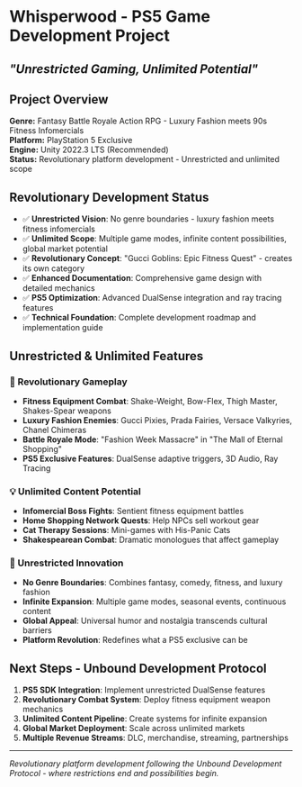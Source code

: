 # Whisperwood - PS5 Game Development Project
## *"Unrestricted Gaming, Unlimited Potential"*

## Project Overview
**Genre:** Fantasy Battle Royale Action RPG - Luxury Fashion meets 90s Fitness Infomercials  
**Platform:** PlayStation 5 Exclusive  
**Engine:** Unity 2022.3 LTS (Recommended)  
**Status:** Revolutionary platform development - Unrestricted and unlimited scope

## Revolutionary Development Status
- ✅ **Unrestricted Vision**: No genre boundaries - luxury fashion meets fitness infomercials
- ✅ **Unlimited Scope**: Multiple game modes, infinite content possibilities, global market potential
- ✅ **Revolutionary Concept**: "Gucci Goblins: Epic Fitness Quest" - creates its own category
- ✅ **Enhanced Documentation**: Comprehensive game design with detailed mechanics
- ✅ **PS5 Optimization**: Advanced DualSense integration and ray tracing features
- ✅ **Technical Foundation**: Complete development roadmap and implementation guide

## Unrestricted & Unlimited Features

### **🚀 Revolutionary Gameplay**
- **Fitness Equipment Combat**: Shake-Weight, Bow-Flex, Thigh Master, Shakes-Spear weapons
- **Luxury Fashion Enemies**: Gucci Pixies, Prada Fairies, Versace Valkyries, Chanel Chimeras
- **Battle Royale Mode**: "Fashion Week Massacre" in "The Mall of Eternal Shopping"
- **PS5 Exclusive Features**: DualSense adaptive triggers, 3D Audio, Ray Tracing

### **💡 Unlimited Content Potential**
- **Infomercial Boss Fights**: Sentient fitness equipment battles
- **Home Shopping Network Quests**: Help NPCs sell workout gear
- **Cat Therapy Sessions**: Mini-games with His-Panic Cats
- **Shakespearean Combat**: Dramatic monologues that affect gameplay

### **🎯 Unrestricted Innovation**
- **No Genre Boundaries**: Combines fantasy, comedy, fitness, and luxury fashion
- **Infinite Expansion**: Multiple game modes, seasonal events, continuous content
- **Global Appeal**: Universal humor and nostalgia transcends cultural barriers
- **Platform Revolution**: Redefines what a PS5 exclusive can be

## Next Steps - Unbound Development Protocol
1. **PS5 SDK Integration**: Implement unrestricted DualSense features
2. **Revolutionary Combat System**: Deploy fitness equipment weapon mechanics
3. **Unlimited Content Pipeline**: Create systems for infinite expansion
4. **Global Market Deployment**: Scale across unlimited markets
5. **Multiple Revenue Streams**: DLC, merchandise, streaming, partnerships

---
*Revolutionary platform development following the Unbound Development Protocol - where restrictions end and possibilities begin.*
